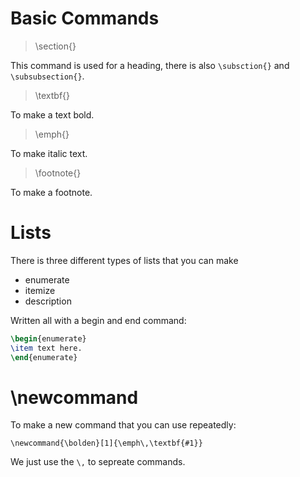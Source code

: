 # Basic Commands

> \section{}

This command is used for a heading, there is also 
`\subsction{}` and `\subsubsection{}`.

> \textbf{}

To make a text bold.

> \emph{}

To make italic text.

> \footnote{}

To make a footnote.

# Lists

There is three different types of lists that you can make

* enumerate
* itemize
* description

Written all with a begin and end command:

```tex
\begin{enumerate}
\item text here.
\end{enumerate}
```

# \newcommand

To make a new command that you can use repeatedly:

```
\newcommand{\bolden}[1]{\emph\,\textbf{#1}}
```

We just use the `\,` to sepreate commands.


